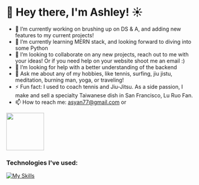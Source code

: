 # 🌈 Hey there, I'm Ashley! ☀️
- 🔭 I’m currently working on brushing up on DS & A, and adding new features to my current projects!  
- 🌱 I’m currently learning MERN stack, and looking forward to diving into some Python
- 👯 I’m looking to collaborate on any new projects, reach out to me with your ideas! Or if you need help on your website shoot me an email :) 
- 🤔 I’m looking for help with a better understanding of the backend
- 💬 Ask me about any of my hobbies, like tennis, surfing, jiu jistu, meditation, burning man, yoga, or traveling!
- ⚡ Fun fact: I used to coach tennis and Jiu-Jitsu. As a side passion, I make and sell a specialty Taiwanese dish in San Francisco, Lu Ruo Fan. 
- 📫 How to reach me: asyan77@gmail.com or
  
<a href="https://www.linkedin.com/in/ashley-yan/" target="blank"><img align="center" src="https://bi-jingo.com/wp-content/uploads/1997/03/Linkedin-Logo.png" height="100" /></a>

### Technologies I've used: 

[![My Skills](https://skillicons.dev/icons?i=js,html,css,aws,babel,github,mongodb,nodejs,postgres,postman,rails,react,redux,replit,ruby,sqlite,vscode,webpack)](https://skillicons.dev)
